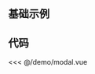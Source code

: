 ## 基础示例

<script setup>
import Modal from './demo/modal.vue'
</script>

<Modal />

## 代码

<<< @/demo/modal.vue
